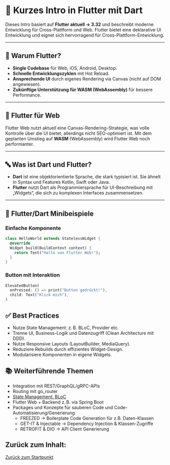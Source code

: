 # 🎯 Kurzes Intro in Flutter mit Dart

Dieses Intro basiert auf **Flutter aktuell -> 3.32** und beschreibt moderne Entwicklung für Cross-Plattform und Web. 
Flutter 
bietet eine deklarative UI Entwicklung und eignet sich hervorragend für Cross-Plattform-Entwicklung.

---

## 🚀 Warum Flutter?

- **Single Codebase** für Web, iOS, Android, Desktop.
- **Schnelle Entwicklungszyklen** mit Hot Reload.
- **Ansprechende UI** durch eigenes Rendering via Canvas (nicht auf DOM angewiesen).
- **Zukünftige Unterstützung für WASM (WebAssembly)** für bessere Performance.

---

## 🎯 Flutter für Web

Flutter Web nutzt aktuell eine Canvas-Rendering-Strategie, was volle Kontrolle über die UI bietet, allerdings nicht SEO-optimiert ist. Mit dem geplanten Umstieg auf **WASM** (WebAssembly) wird Flutter Web noch performanter.

---

## 🔤 Was ist Dart und Flutter?

- **Dart** ist eine objektorientierte Sprache, die stark typisiert ist. Sie ähnelt in Syntax und Features Kotlin, Swift oder Java.
- **Flutter** nutzt Dart als Programmiersprache für UI-Beschreibung mit „Widgets“, die sich zu komplexen Interfaces 
  zusammensetzen.

---

## 🧪 Flutter/Dart Minibeispiele

### Einfache Komponente

```dart
class HelloWorld extends StatelessWidget {
  @override
  Widget build(BuildContext context) {
    return Text("Hallo von Flutter Web!");
  }
}
```

### Button mit Interaktion
```dart
ElevatedButton(
  onPressed: () => print("Button gedrückt!"),
  child: Text("Klick mich"),
)
```

## ✅ Best Practices
- Nutze State Management: z. B. BLoC, Provider etc.
- Trenne UI, Business-Logik und Datenzugriff (Clean Architecture mit DDD).
- Nutze Responsive Layouts (LayoutBuilder, MediaQuery).
- Reduziere Rebuilds durch effizientes Widget-Design.
- Modularisiere Komponenten in eigene Widgets.


## 📚 Weiterführende Themen
- Integration mit REST/GraphQL/gRPC-APIs
- Routing mit go_router
- [State Management: BLoC](STATEMANAGEMENT_BLOC.md)
- Flutter Web + Backend z. B. via Spring Boot
- Packages und Konzepte für sauberen Code und Code-Automatisierung/Generierung
  - FREEZED -> Boilerplate Code Generation für z.B. Daten-Klassen
  - GET-IT & Injectable -> Dependency Injection & Klassen-Zugriffe
  - RETROFIT & DIO -> API Client Generierung

## Zurück zum Inhalt:
[Zurück zum Startpunkt](../README.md)